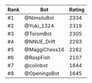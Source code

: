 Rank|Bot|Rating
---|---|---
#1|@NimsiluBot|2334
#2|@Yuki_1324|2319
#3|@ToromBot|2305
#4|@NNUE_Drift|2293
#5|@MaggiChess16|2262
#6|@RaspFish|2107
#7|@colinbot|1844
#8|@OpeningsBot|1645
